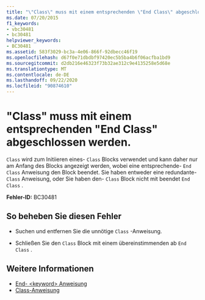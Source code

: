 ```yaml
---
title: "\"Class\" muss mit einem entsprechenden \"End Class\" abgeschlossen werden."
ms.date: 07/20/2015
f1_keywords:
- vbc30481
- bc30481
helpviewer_keywords:
- BC30481
ms.assetid: 583f3029-bc3a-4e06-866f-92dbecc46f19
ms.openlocfilehash: d67f0e71dbdbf97420ec5b5ba4b6f06acfba1bd9
ms.sourcegitcommit: d2db216e46323f73b32ae312c9e4135258e5d68e
ms.translationtype: MT
ms.contentlocale: de-DE
ms.lasthandoff: 09/22/2020
ms.locfileid: "90874610"
---
```

# <a name="class-statement-must-end-with-a-matching-end-class"></a>"Class" muss mit einem entsprechenden "End Class" abgeschlossen werden.

`Class` wird zum Initiieren eines- `Class` Blocks verwendet und kann daher nur am Anfang des Blocks angezeigt werden, wobei eine entsprechende- `End Class` Anweisung den Block beendet. Sie haben entweder eine redundante- `Class` Anweisung, oder Sie haben den- `Class` Block nicht mit beendet `End Class` .  
  
 **Fehler-ID:** BC30481  
  
## <a name="to-correct-this-error"></a>So beheben Sie diesen Fehler  
  
- Suchen und entfernen Sie die unnötige `Class` -Anweisung.  
  
- Schließen Sie den `Class` Block mit einem übereinstimmenden ab `End Class` .  
  
## <a name="see-also"></a>Weitere Informationen

- [End- \<keyword> Anweisung](../statements/end-keyword-statement.md)
- [Class-Anweisung](../statements/class-statement.md)
